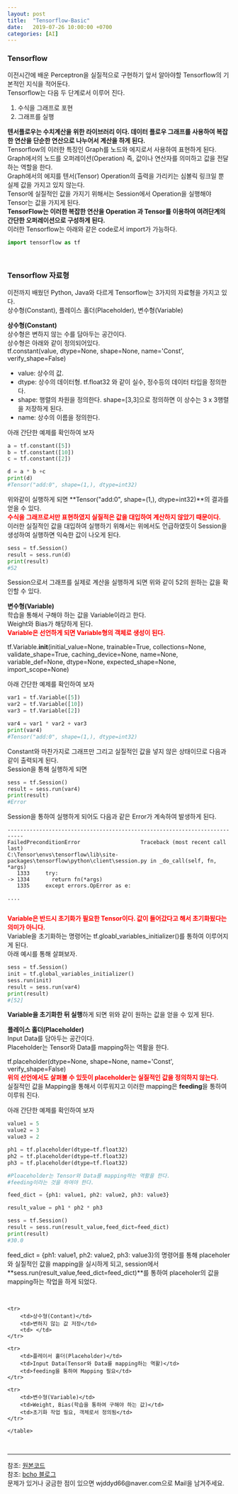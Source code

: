 ```yaml
---
layout: post
title:  "Tensorflow-Basic"
date:   2019-07-26 10:00:00 +0700
categories: [AI]
---
```


### Tensorflow
<script type="text/javascript" src="https://cdn.mathjax.org/mathjax/latest/MathJax.js?config=TeX-AMS_HTML"></script>
이전시간에 배운 Perceptron을 실질적으로 구현하기 앞서 알아야할 Tensorflow의 기본적인 지식을 적어둔다.  
Tensorflow는 다음 두 단계로서 이루어 진다.  
1. 수식을 그래프로 포현
2. 그래프를 실행

**텐서플로우는 수치계산을 위한 라이브러리 이다. 데이터 플로우 그래프를 사용하여 복잡한 연산을 단순한 연산으로 나누어서 계산을 하게 된다.**  
Tensorflow의 이러한 특징인 Graph를 노드와 에지로서 사용하여 표현하게 된다.  
Graph에서의 노드를 오퍼레이션(Operation) 즉, 값이나 연산자를 의미하고 값을 전달하는 역할을 한다.  
Graph에서의 에지를 텐서(Tensor) Operation의 출력을 가리키는 심볼릭 링크일 뿐 실제 값을 가지고 있지 않는다.  
Tensor에 실질적인 값을 가지기 위해서는 Session에서 Operation을 실행해야 Tensor는 값을 가지게 된다.  
**TensorFlow는  이러한 복잡한 연산을 Operation 과 Tensor를 이용하여 여려단계의 간단한 오퍼레이션으로 구성하게 된다.**  
이러한 Tensorflow는 아래와 같은 code로서 import가 가능하다.  
```python
import tensorflow as tf
```
<br>

### Tensorflow 자료형
이전까지 배웠던 Python, Java와 다르게 Tensorflow는 3가지의 자료형을 가지고 있다.  
상수형(Constant), 플레이스 홀더(Placeholder), 변수형(Variable)  

**상수형(Constant)**  
상수형은 변하지 않는 수를 담아두는 공간이다.  
상수형은 아래와 같이 정의되어있다.  
tf.constant(value, dtype=None, shape=None, name='Const', verify_shape=False)  
 - value: 상수의 값.
 - dtype: 상수의 데이터형. tf.float32 와 같이 실수, 정수등의 데이터 타입을 정의한다.
 - shape: 행렬의 차원을 정의한다. shape=[3,3]으로 정의하면 이 상수는 3 x 3행렬을 저장하게 된다.
 - name: 상수의 이름을 정의한다.

아래 간단한 예제를 확인하여 보자  
```python
a = tf.constant([5])
b = tf.constant([10])
c = tf.constant([2])

d = a * b +c
print(d)
#Tensor("add:0", shape=(1,), dtype=int32)
```
위와같이 실행하게 되면 **Tensor("add:0", shape=(1,), dtype=int32)**의 결과를 얻을 수 있다.  
<span style ="color: red">**수식을 그래프로서만 표현하였지 실질적은 값을 대입하여 계산하지 않았기 때문이다.**</span>  
이러한 실질적인 값을 대입하여 실행하기 위해서는 위에서도 언급하였듯이 Session을 생성하여 실행하면 익숙한 값이 나오게 된다.  
```python
sess = tf.Session()
result = sess.run(d)
print(result)
#52
```
Session으로서 그래프를 실제로 계산을 실행하게 되면 위와 같이 52의 원하는 값을 확인할 수 있다.  

**변수형(Variable)**  
학습을 통해서 구해야 하는 값을 Variable이라고 한다.  
Weight와 Bias가 해당하게 된다.  
<span style ="color: red">**Variable은 선언하게 되면 Variable형의 객체로 생성이 된다.**</span>  

tf.Variable.__init__(initial_value=None, trainable=True, collections=None, validate_shape=True, caching_device=None, name=None, variable_def=None, dtype=None, expected_shape=None, import_scope=None)  

아래 간단한 예제를 확인하여 보자  
```python
var1 = tf.Variable([5])
var2 = tf.Variable([10])
var3 = tf.Variable([2])

var4 = var1 * var2 + var3
print(var4)
#Tensor("add:0", shape=(1,), dtype=int32)
```
Constant와 마찬가지로 그래프만 그리고 실질적인 값을 넣지 않은 상태이므로 다음과 같이 출력되게 된다.  
Session을 통해 실행하게 되면  

```python
sess = tf.Session()
result = sess.run(var4)
print(result)
#Error
```
Session을 통하여 실행하게 되어도 다음과 같은 Error가 계속하여 발생하게 된다.  
```code
---------------------------------------------------------------------------
FailedPreconditionError                   Traceback (most recent call last)
C:\Tensor\envs\tensorflow\lib\site-packages\tensorflow\python\client\session.py in _do_call(self, fn, *args)
   1333     try:
-> 1334       return fn(*args)
   1335     except errors.OpError as e:

....


```
<span style ="color: red">**Variable은 반드시 초기화가 필요한 Tensor이다. 값이 들어갔다고 해서 초기화됬다는 의미가 아니다.**</span>  
Variable을 초기화하는 명령어는 tf.gloabl_variables_initializer()를 통하여 이루어지게 된다.  
아래 예시를 통해 살펴보자.  
```python
sess = tf.Session()
init = tf.global_variables_initializer()
sess.run(init)
result = sess.run(var4)
print(result)
#[52]
```
**Variable을 초기화한 뒤 실행**하게 되면 위와 같이 원하는 값을 얻을 수 있게 된다.  

**플레이스 홀더(Placeholder)**  
Input Data를 담아두는 공간이다.  
Placeholder는 Tensor와 Data를 mapping하는 역활을 한다.  

tf.placeholder(dtype=None, shape=None, name='Const', verify_shape=False)   
<span style ="color: red">**위의 선언에서도 살펴볼 수 있듯이 placeholder는 실질적인 값을 정의하지 않는다.**</span>  
실질적인 값을 Mapping을 통해서 이루워지고 이러한 mapping은 **feeding**을 통하여 이루워 진다.  

아래 간단한 예제를 확인하여 보자  
```python
value1 = 5
value2 = 3
value3 = 2

ph1 = tf.placeholder(dtype=tf.float32)
ph2 = tf.placeholder(dtype=tf.float32)
ph3 = tf.placeholder(dtype=tf.float32)

#Ploaceholder는 Tensor와 Data를 mapping하는 역활을 한다.
#feeding이라는 것을 하여야 한다.

feed_dict = {ph1: value1, ph2: value2, ph3: value3}

result_value = ph1 * ph2 * ph3

sess = tf.Session()
result = sess.run(result_value,feed_dict=feed_dict)
print(result)
#30.0
```
feed_dict = {ph1: value1, ph2: value2, ph3: value3}의 명령어를 통해 placeholer와 실질적인 값을 mapping을 실시하게 되고, session에서 **sess.run(result_value,feed_dict=feed_dict)**를 통하여 placeholer의 값을 mapping하는 작업을 하게 되었다.  

<br>
<link rel = "stylesheet" href ="/static/css/bootstrap.min.css">
<table class="table">

	<tr>	
		<td>상수형(Contant)</td>
		<td>변하지 않는 값 저장</td>
		<td> </td>
	</tr>
	
	<tr>
		<td>플레이서 홀더(Placeholder)</td>
		<td>Input Data(Tensor와 Data를 mapping하는 역활)</td>
		<td>feeding을 통하여 Mapping 필요</td>
	</tr>
	
	<tr>
		<td>변수형(Variable)</td>
		<td>Weight, Bias(학습을 통하여 구해야 하는 값)</td>
		<td>초기화 작업 필요, 객체로서 정의됨</td>
	</tr>
	
	</table>
<br>

<hr>
참조: <a href="https://github.com/wjddyd66/Tensorflow/blob/master/Basic.ipynb">원본코드</a><br>
참조: <a href="https://bcho.tistory.com/1150">bcho 블로그</a><br>
문제가 있거나 궁금한 점이 있으면 wjddyd66@naver.com으로  Mail을 남겨주세요.